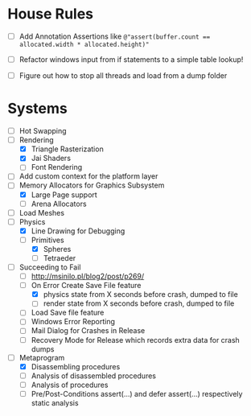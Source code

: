 # House Rules

- [ ] Add Annotation Assertions like ``@"assert(buffer.count == allocated.width * allocated.height)"`` 

- [ ] Refactor windows input from if statements to a simple table lookup!
- [ ] Figure out how to stop all threads and load from a dump folder


# Systems
- [ ] Hot Swapping
- [ ] Rendering
	- [x] Triangle Rasterization
	- [x] Jai Shaders
	- [ ] Font Rendering
- [ ] Add custom context for the platform layer
- [ ] Memory Allocators for Graphics Subsystem
	- [x] Large Page support
	- [ ] Arena Allocators
- [ ] Load Meshes
- [ ] Physics
	- [x] Line Drawing for Debugging
	- [ ] Primitives
		- [x] Spheres
		- [ ] Tetraeder
- [ ] Succeeding to Fail
	- [ ] http://msinilo.pl/blog2/post/p269/
	- [ ] On Error Create Save File feature
		- [x] physics state from X seconds before crash, dumped to file
		- [ ] render  state from X seconds before crash, dumped to file
	- [ ] Load Save file feature
	- [ ] Windows Error Reporting
	- [ ] Mail Dialog for Crashes in Release
	- [ ] Recovery Mode for Release which records extra data for crash dumps 
- [ ] Metaprogram
	- [x] Disassembling procedures
	- [ ] Analysis of disassembled procedures
	- [ ] Analysis of procedures
	- [ ] Pre/Post-Conditions assert(...) and defer assert(...) respectively static analysis
